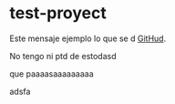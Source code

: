 
# test-proyect  




Este mensaje ejemplo lo que se d
 [GitHud][1].

 No tengo ni ptd de estodasd

 que paaaasaaaaaaaaa

 [1]: http://github.com
 adsfa